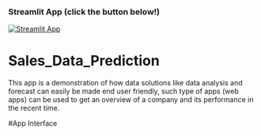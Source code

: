 ### Streamlit App (click the button below!)

[![Streamlit App](https://static.streamlit.io/badges/streamlit_badge_black_white.svg)](https://sales-data.streamlit.app/)

# Sales_Data_Prediction
This app is a demonstration of how data solutions like data analysis and forecast can easily be made end user friendly, such type of apps (web apps) can be used to get an overview of a company and its performance in the recent time.

#App Interface
